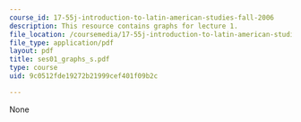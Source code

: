 ```yaml
---
course_id: 17-55j-introduction-to-latin-american-studies-fall-2006
description: This resource contains graphs for lecture 1.
file_location: /coursemedia/17-55j-introduction-to-latin-american-studies-fall-2006/9c0512fde19272b21999cef401f09b2c_ses01_graphs_s.pdf
file_type: application/pdf
layout: pdf
title: ses01_graphs_s.pdf
type: course
uid: 9c0512fde19272b21999cef401f09b2c

---
```

None